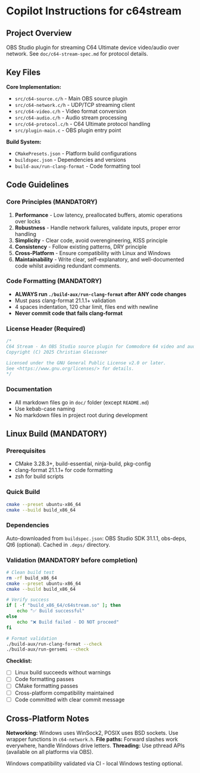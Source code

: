 # Copilot Instructions for c64stream

## Project Overview
OBS Studio plugin for streaming C64 Ultimate device video/audio over network. See `doc/c64-stream-spec.md` for protocol details.

## Key Files
**Core Implementation:**
- `src/c64-source.c/h` - Main OBS source plugin
- `src/c64-network.c/h` - UDP/TCP streaming client
- `src/c64-video.c/h` - Video format conversion
- `src/c64-audio.c/h` - Audio stream processing
- `src/c64-protocol.c/h` - C64 Ultimate protocol handling
- `src/plugin-main.c` - OBS plugin entry point

**Build System:**
- `CMakePresets.json` - Platform build configurations
- `buildspec.json` - Dependencies and versions
- `build-aux/run-clang-format` - Code formatting tool

## Code Guidelines

### Core Principles (MANDATORY)
1. **Performance** - Low latency, preallocated buffers, atomic operations over locks
2. **Robustness** - Handle network failures, validate inputs, proper error handling
3. **Simplicity** - Clear code, avoid overengineering, KISS principle
4. **Consistency** - Follow existing patterns, DRY principle
5. **Cross-Platform** - Ensure compatibility with Linux and Windows
6. **Maintainability** - Write clear, self-explanatory, and well-documented code whilst avoiding redundant comments.

### Code Formatting (MANDATORY)
- **ALWAYS run `./build-aux/run-clang-format` after ANY code changes**
- Must pass clang-format 21.1.1+ validation
- 4 spaces indentation, 120 char limit, files end with newline
- **Never commit code that fails clang-format**

### License Header (Required)
```c
/*
C64 Stream - An OBS Studio source plugin for Commodore 64 video and audio streaming
Copyright (C) 2025 Christian Gleissner

Licensed under the GNU General Public License v2.0 or later.
See <https://www.gnu.org/licenses/> for details.
*/
```

### Documentation
- All markdown files go in `doc/` folder (except `README.md`)
- Use kebab-case naming
- No markdown files in project root during development

## Linux Build (MANDATORY)

### Prerequisites
- CMake 3.28.3+, build-essential, ninja-build, pkg-config
- clang-format 21.1.1+ for code formatting
- zsh for build scripts

### Quick Build
```bash
cmake --preset ubuntu-x86_64
cmake --build build_x86_64
```

### Dependencies
Auto-downloaded from `buildspec.json`: OBS Studio SDK 31.1.1, obs-deps, Qt6 (optional).
Cached in `.deps/` directory.

### Validation (MANDATORY before completion)
```bash
# Clean build test
rm -rf build_x86_64
cmake --preset ubuntu-x86_64
cmake --build build_x86_64

# Verify success
if [ -f "build_x86_64/c64stream.so" ]; then
    echo "✅ Build successful"
else
    echo "❌ Build failed - DO NOT proceed"
fi

# Format validation
./build-aux/run-clang-format --check
./build-aux/run-gersemi --check
```

**Checklist:**
- [ ] Linux build succeeds without warnings
- [ ] Code formatting passes
- [ ] CMake formatting passes
- [ ] Cross-platform compatibility maintained
- [ ] Code committed with clear commit message

## Cross-Platform Notes
**Networking:** Windows uses WinSock2, POSIX uses BSD sockets. Use wrapper functions in `c64-network.h`.
**File paths:** Forward slashes work everywhere, handle Windows drive letters.
**Threading:** Use pthread APIs (available on all platforms via OBS).

Windows compatibility validated via CI - local Windows testing optional.

